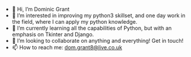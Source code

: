 - 👋 Hi, I’m Dominic Grant
- 👀 I’m interested in improving my python3 skillset, and one day work in the field, where I can apply my python knowledge.
- 🌱 I’m currently learning all the capabilities of Python, but with an emphasis on Tkinter and Django.
- 💞️ I’m looking to collaborate on anything and everything! Get in touch!
- 📫 How to reach me: dom.grant8@live.co.uk

